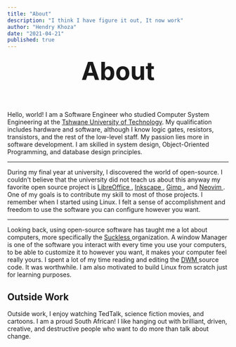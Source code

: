 ```yaml
---
title: "About"
description: "I think I have figure it out, It now work"
author: "Hendry Khoza"
date: "2021-04-21"
published: true
---
```


<script lang="ts">
	import { markdown2html, Line, WrittenBy   } from '$lib';
</script>

<style>
h1 {
	margin: 0;
}

center {
	margin-bottom: 3.5rem;
}
hr {
    color: transparent;
    }

.post-title {
	font-family: var(--font-mono);
	font-size: 3.5rem;
	text-align: center;
	padding: 0;
}

@media (min-width: 490px) {
    h1 {
        margin-bottom: 0;
    }
}
</style>


<WrittenBy name="Hendry" date="" />
<h1 class="post-title">About</h1>
<center>
    <Line width={5} />
</center>

Hello, world! I am a Software Engineer who studied Computer System Engineering
at the [Tshwane University of Technology](https://www.tut.ac.za/). My
qualification includes hardware and software, although I know logic gates,
resistors, transistors, and the rest of the low-level staff. My passion lies
more in software development. I am skilled in system design, Object-Oriented
Programming, and database design principles.

---

During my final year at university, I discovered the world of open-source. I
couldn't believe that the university did not teach us about this anyway my
favorite open source project is [ LibreOffice ](https://www.libreoffice.org/),
[ Inkscape ](https://inkscape.org/), [ Gimp ](https://www.gimp.org/), and [
Neovim ](https://neovim.io/). One of my goals is to contribute my skill to most
of those projects. I remember when I started using Linux. I felt a sense of
accomplishment and freedom to use the software you can configure however you
want.

---

Looking back, using open-source software has taught me a lot about computers,
more specifically the [ Suckless ](https://suckless.org/) organization. A window Manager is one of the
software you interact with every time you use your computers, to be able to
customize it to however you want, it makes your computer feel really yours. I
spent a lot of my time reading and editing the [ DWM ](https://dwm.suckless.org/) source code. It was
worthwhile. I am also motivated to build Linux from scratch just for learning
purposes.

<!-- Software has become integrated into all parts of our lives, and I am obsessed -->
<!-- with user experience and minimalistic software. I like the [UNIX -->
<!-- philosophy](https://en.wikipedia.org/wiki/Unix_philosophy) that states each -->
<!-- program should do one thing and do it well. I try to keep that in mind when I develop software.   -->
<!-- I spent a large part of my day writing code, reading -->
<!-- documentation, and configuring my -->
<!-- [dotfiles](https://github.com/h3ndry/dotfiles). I am very proud to be part of -->
<!-- the [Neovim](https://neovim.io/) open source community. It has enabled me to -->
<!-- learn\nmore about the great features that Neovim provides to developers, and in -->
<!-- doing so, it has made me a better developer. Right now, I am all about Linux, -->
<!-- Front-End Development, and cloud computing. Like other Linux enthusiasts, I -->
<!-- often spent hours configuring arch Linux, writing scripts to automate some of -->
<!-- the tasks, and for the part I enjoy the most, configuring Neovim to improve my -->
<!-- development flow. When I started using Neovim, I swear it was like I discovered -->
<!-- a secret formula. Finally, I can focus more on the code and functionality than -->
<!-- fighting with the IDE to do a simple thing. -->

## Outside Work

Outside work, I enjoy watching TedTalk, science fiction movies, and cartoons. I
am a proud South African! I like hanging out with brilliant, driven, creative,
and destructive people who want to do more than talk about change.

